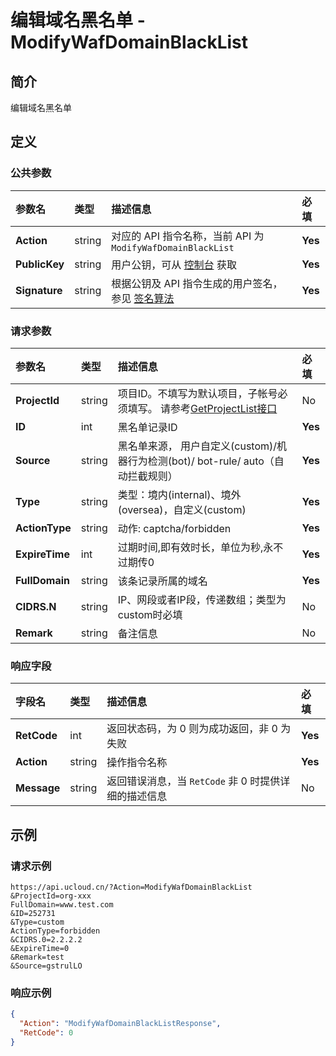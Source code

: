 # 编辑域名黑名单 - ModifyWafDomainBlackList

## 简介

编辑域名黑名单









## 定义

### 公共参数

| 参数名 | 类型 | 描述信息 | 必填 |
|:---|:---|:---|:---|
| **Action**     | string  | 对应的 API 指令名称，当前 API 为 `ModifyWafDomainBlackList`                        | **Yes** |
| **PublicKey**  | string  | 用户公钥，可从 [控制台](https://console.ucloud.cn/uapi/apikey) 获取                                             | **Yes** |
| **Signature**  | string  | 根据公钥及 API 指令生成的用户签名，参见 [签名算法](api/summary/signature.md)  | **Yes** |

### 请求参数

| 参数名 | 类型 | 描述信息 | 必填 |
|:---|:---|:---|:---|
| **ProjectId** | string | 项目ID。不填写为默认项目，子帐号必须填写。 请参考[GetProjectList接口](https://docs.ucloud.cn/api/summary/get_project_list) |No|
| **ID** | int | 黑名单记录ID |**Yes**|
| **Source** | string | 黑名单来源， 用户自定义(custom)/机器行为检测(bot)/ bot-rule/ auto（自动拦截规则） |**Yes**|
| **Type** | string | 类型：境内(internal)、境外(oversea)，自定义(custom) |**Yes**|
| **ActionType** | string | 动作: captcha/forbidden |**Yes**|
| **ExpireTime** | int | 过期时间,即有效时长，单位为秒,永不过期传0 |**Yes**|
| **FullDomain** | string | 该条记录所属的域名 |**Yes**|
| **CIDRS.N** | string | IP、网段或者IP段，传递数组；类型为custom时必填 |No|
| **Remark** | string | 备注信息 |No|

### 响应字段

| 字段名 | 类型 | 描述信息 | 必填 |
|:---|:---|:---|:---|
| **RetCode** | int | 返回状态码，为 0 则为成功返回，非 0 为失败 |**Yes**|
| **Action** | string | 操作指令名称 |**Yes**|
| **Message** | string | 返回错误消息，当 `RetCode` 非 0 时提供详细的描述信息 |No|




## 示例

### 请求示例
    
```
https://api.ucloud.cn/?Action=ModifyWafDomainBlackList
&ProjectId=org-xxx
FullDomain=www.test.com
&ID=252731
&Type=custom
ActionType=forbidden
&CIDRS.0=2.2.2.2
&ExpireTime=0
&Remark=test
&Source=gstrulLO
```

### 响应示例
    
```json
{
  "Action": "ModifyWafDomainBlackListResponse",
  "RetCode": 0
}
```






